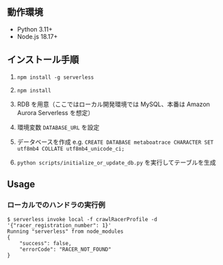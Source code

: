 ## 動作環境

- Python 3.11+
- Node.js 18.17+

## インストール手順

1. `npm install -g serverless`

1. `npm install`

1. RDB を用意（ここではローカル開発環境では MySQL、本番は Amazon Aurora Serverless を想定）

1. 環境変数 `DATABASE_URL` を設定

1. データベースを作成 e.g. `CREATE DATABASE metaboatrace CHARACTER SET utf8mb4 COLLATE utf8mb4_unicode_ci;`

1. `python scripts/initialize_or_update_db.py` を実行してテーブルを生成

## Usage

### ローカルでのハンドラの実行例

```
$ serverless invoke local -f crawlRacerProfile -d '{"racer_registration_number": 1}'
Running "serverless" from node_modules
{
    "success": false,
    "errorCode": "RACER_NOT_FOUND"
}
```
